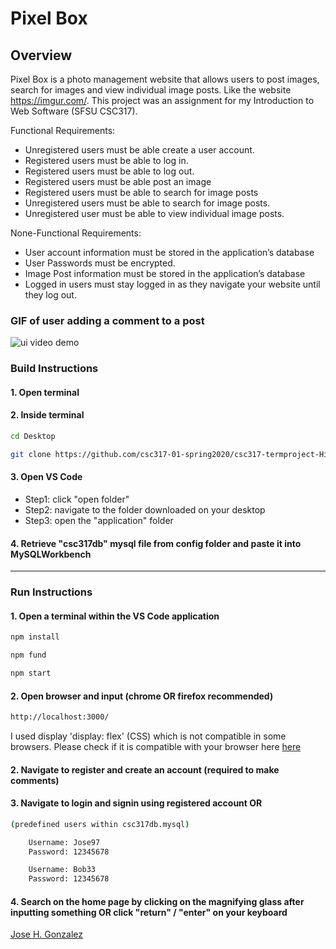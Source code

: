 # Pixel Box

## Overview

Pixel Box is a photo management website that allows users to post images, search for images and view individual image posts. Like the website https://imgur.com/. This project was an assignment for my Introduction to Web Software (SFSU CSC317).

Functional Requirements:

- Unregistered users must be able create a user account.
- Registered users must be able to log in.
- Registered users must be able to log out.
- Registered users must be able post an image
- Registered users must be able to search for image posts
- Unregistered users must be able to search for image posts.
- Unregistered user must be able to view individual image posts.

None-Functional Requirements:

- User account information must be stored in the application’s database
- User Passwords must be encrypted.
- Image Post information must be stored in the application’s database
- Logged in users must stay logged in as they navigate your website until they log out.

### GIF of user adding a comment to a post

![ui video demo](public/images/pixel-box.gif)

### Build Instructions

#### 1. Open terminal

#### 2. Inside terminal

```bash
cd Desktop

git clone https://github.com/csc317-01-spring2020/csc317-termproject-Hilarioo.git
```

#### 3. Open VS Code

- Step1: click "open folder"
- Step2: navigate to the folder downloaded on your desktop
- Step3: open the "application" folder

#### 4. Retrieve "csc317db" mysql file from config folder and paste it into MySQLWorkbench

---

### Run Instructions

#### 1. Open a terminal within the VS Code application

```bash
npm install

npm fund

npm start
```

#### 2. Open browser and input (chrome OR firefox recommended)

```bash
http://localhost:3000/
```

I used display 'display: flex' (CSS) which is not compatible in some browsers. Please check if it is compatible with your browser here [here](https://caniuse.com/#search=flex)

#### 2. Navigate to register and create an account (required to make comments)

#### 3. Navigate to login and signin using registered account OR

```bash
(predefined users within csc317db.mysql)

    Username: Jose97
    Password: 12345678

    Username: Bob33
    Password: 12345678
```

#### 4. Search on the home page by clicking on the magnifying glass after inputting something OR click "return" / "enter" on your keyboard

[Jose H. Gonzalez](www.linkedin.com/in/hilariooo)
